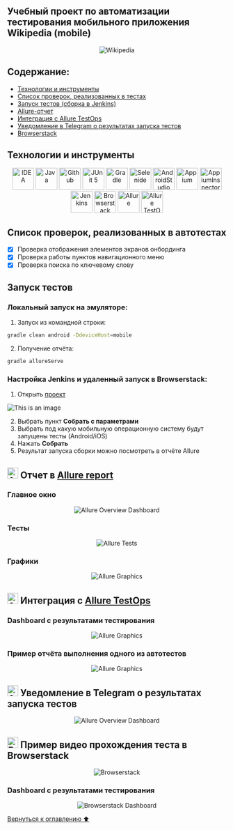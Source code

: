 <a name="logo"></a>
## Учебный проект по автоматизации тестирования мобильного приложения Wikipedia (mobile)

<p align="center">
<img title="Wikipedia" src="images/screens/Wiki-logo.png">
</p>

## Содержание:

- <a href="#tools">Технологии и инструменты</a>
- <a href="#cases">Список проверок, реализованных в тестах</a>
- <a href="#launch">Запуск тестов (сборка в Jenkins)</a>
- <a href="#allure">Allure-отчет</a>
- <a href="#allure-testops">Интеграция с Allure TestOps</a>
- <a href="#telegram">Уведомление в Telegram о результатах запуска тестов</a>
- <a href="#browserstack">Browserstack</a>

<a id="tools"></a>
## Технологии и инструменты

<p align="center">
<a href="https://www.jetbrains.com/idea/"><img src="images/logo/Idea.svg" width="50" height="50"  alt="IDEA"/></a>
<a href="https://www.java.com/"><img src="images/logo/Java.svg" width="50" height="50"  alt="Java"/></a>
<a href="https://github.com/"><img src="images/logo/GitHub.svg" width="50" height="50"  alt="Github"/></a>
<a href="https://junit.org/junit5/"><img src="images/logo/Junit5.svg" width="50" height="50"  alt="JUnit 5"/></a>
<a href="https://gradle.org/"><img src="images/logo/Gradle.svg" width="50" height="50"  alt="Gradle"/></a>
<a href="https://selenide.org/"><img src="images/logo/Selenide.svg" width="50" height="50"  alt="Selenide"/></a>
<a href="https://developer.android.com/studio/"><img src="images/logo/androidstudio.svg" width="50" height="50"  alt="AndroidStudio"/></a>
<a href="https://appium.io/"><img src="images/logo/appium.svg" width="50" height="50"  alt="Appium"/></a>
<a href="https://appium.io/"><img src="images/logo/appium-inspector.png" width="50" height="50"  alt="AppiumInspector"/></a>
<a href="https://www.jenkins.io/"><img src="images/logo/Jenkins.svg" width="50" height="50"  alt="Jenkins"/></a>
<a href="https://www.browserstack.com/"><img src="images/logo/browserstack.svg" width="50" height="50"  alt="Browserstack"/></a>
<a href="https://github.com/allure-framework/allure2"><img src="images/logo/Allure.svg" width="50" height="50"  alt="Allure"/></a>
<a href="https://qameta.io/"><img src="images/logo/Allure_TO.svg" width="50" height="50"  alt="Allure TestOps"/></a>
</p>

<a id="cases"></a>
## Список проверок, реализованных в автотестах

- [x] Проверка отображения элементов экранов онбординга
- [x] Проверка работы пунктов навигационного меню
- [x] Проверка поиска по ключевому слову

<a id="launch"></a>
## Запуск тестов

###  Локальный запуск на эмуляторе:
1. Запуск из командной строки:
```bash
gradle clean android -DdeviceHost=mobile
```
2. Получение отчёта:
```bash
gradle allureServe
```

###  Настройка Jenkins и удаленный запуск в Browserstack:
1. Открыть <a target="_blank" href="https://jenkins.autotests.cloud/job/C16-antonpimnev-diplom-mobile/">проект</a>

![This is an image](/images/screens/mobile-Jenkins-1.png)

2. Выбрать пункт **Собрать с параметрами**
3. Выбрать под какую мобильную операционную систему будут запущены тесты (Android/iOS)
4. Нажать **Собрать**
5. Результат запуска сборки можно посмотреть в отчёте Allure

<a id="allure"></a>
## <img src="images/logo/Allure.svg" width="25" height="25"  alt="Allure"/></a> Отчет в <a target="_blank" href="https://jenkins.autotests.cloud/job/C16-antonpimnev-diplom-mobile/4/allure/">Allure report</a>

###  Главное окно
<p align="center">
<img title="Allure Overview Dashboard" src="images/screens/mobile-allure-main.png">
</p>

###  Тесты
<p align="center">
<img title="Allure Tests" src="images/screens/mobile-allure-suites.png">
</p>

###  Графики
<p align="center">
<img title="Allure Graphics" src="images/screens/mobile-allure-graph.png">
</p>

<a id="allure-testops"></a>
## <img src="images/logo/Allure_TO.svg" width="25" height="25"  alt="Allure"/></a> Интеграция с <a target="_blank" href="https://allure.autotests.cloud/project/1983/dashboards">Allure TestOps</a>

### Dashboard с результатами тестирования
<p align="center">
<img title="Allure Graphics" src="images/screens/mobile-ATO-main-dashb.png">
</p>

### Пример отчёта выполнения одного из автотестов
<p align="center">
<img title="Allure Graphics" src="images/screens/mobile-ATO-TC-sample.png">
</p>

<a id="telegram"></a>
## <img src="images/logo/Telegram.svg" width="25" height="25"  alt="Allure"/></a> Уведомление в Telegram о результатах запуска тестов

<p align="center">
<img title="Allure Overview Dashboard" src="images/screens/mobile-telegram.png" >
</p>

<a id="browserstack"></a>
## <img src="images/logo/browserstack.svg" width="25" height="25"  alt="Browserstack"/></a> Пример видео прохождения теста в Browserstack
<p align="center">
<img title="Browserstack Video" src="images/video/video-browserstack.gif" alt="Browserstack">
</p>

### Dashboard с результатами тестирования
<p align="center">
<img title="Browserstack Dashboard" src="images/screens/mobile-Browserstack-Dashboard.png">
</p>

[Вернуться к оглавлению ⬆](#logo)
